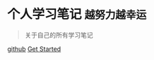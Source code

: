<!-- 封面文件 -->

# 个人学习笔记 <small>越努力越幸运</small>

> 关于自己的所有学习笔记

[github](https://github.com/huangyul)
[Get Started](#docsify)
